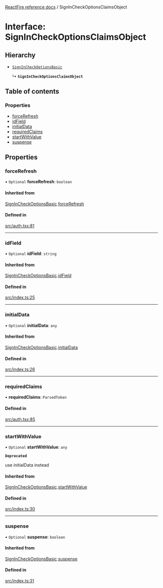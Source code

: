 [ReactFire reference docs](../README.md) / SignInCheckOptionsClaimsObject

# Interface: SignInCheckOptionsClaimsObject

## Hierarchy

- [`SignInCheckOptionsBasic`](SignInCheckOptionsBasic.md)

  ↳ **`SignInCheckOptionsClaimsObject`**

## Table of contents

### Properties

- [forceRefresh](SignInCheckOptionsClaimsObject.md#forcerefresh)
- [idField](SignInCheckOptionsClaimsObject.md#idfield)
- [initialData](SignInCheckOptionsClaimsObject.md#initialdata)
- [requiredClaims](SignInCheckOptionsClaimsObject.md#requiredclaims)
- [startWithValue](SignInCheckOptionsClaimsObject.md#startwithvalue)
- [suspense](SignInCheckOptionsClaimsObject.md#suspense)

## Properties

### forceRefresh

• `Optional` **forceRefresh**: `boolean`

#### Inherited from

[SignInCheckOptionsBasic](SignInCheckOptionsBasic.md).[forceRefresh](SignInCheckOptionsBasic.md#forcerefresh)

#### Defined in

[src/auth.tsx:81](https://github.com/FirebaseExtended/reactfire/blob/main/src/auth.tsx#L81)

___

### idField

• `Optional` **idField**: `string`

#### Inherited from

[SignInCheckOptionsBasic](SignInCheckOptionsBasic.md).[idField](SignInCheckOptionsBasic.md#idfield)

#### Defined in

[src/index.ts:25](https://github.com/FirebaseExtended/reactfire/blob/main/src/index.ts#L25)

___

### initialData

• `Optional` **initialData**: `any`

#### Inherited from

[SignInCheckOptionsBasic](SignInCheckOptionsBasic.md).[initialData](SignInCheckOptionsBasic.md#initialdata)

#### Defined in

[src/index.ts:26](https://github.com/FirebaseExtended/reactfire/blob/main/src/index.ts#L26)

___

### requiredClaims

• **requiredClaims**: `ParsedToken`

#### Defined in

[src/auth.tsx:85](https://github.com/FirebaseExtended/reactfire/blob/main/src/auth.tsx#L85)

___

### startWithValue

• `Optional` **startWithValue**: `any`

**`Deprecated`**

use initialData instead

#### Inherited from

[SignInCheckOptionsBasic](SignInCheckOptionsBasic.md).[startWithValue](SignInCheckOptionsBasic.md#startwithvalue)

#### Defined in

[src/index.ts:30](https://github.com/FirebaseExtended/reactfire/blob/main/src/index.ts#L30)

___

### suspense

• `Optional` **suspense**: `boolean`

#### Inherited from

[SignInCheckOptionsBasic](SignInCheckOptionsBasic.md).[suspense](SignInCheckOptionsBasic.md#suspense)

#### Defined in

[src/index.ts:31](https://github.com/FirebaseExtended/reactfire/blob/main/src/index.ts#L31)

